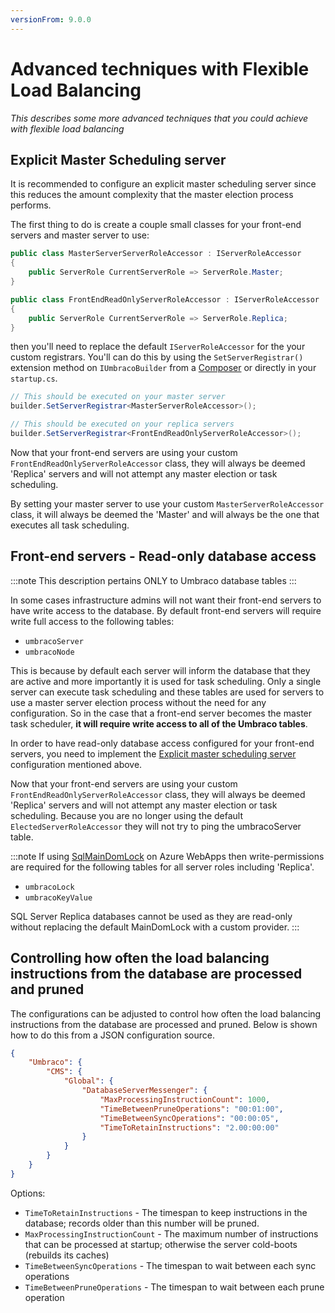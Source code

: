 ```yaml
---
versionFrom: 9.0.0
---
```


# Advanced techniques with Flexible Load Balancing

_This describes some more advanced techniques that you could achieve with flexible load balancing_

## Explicit Master Scheduling server

It is recommended to configure an explicit master scheduling server since this reduces the amount
complexity that the master election process performs.

The first thing to do is create a couple small classes for your front-end servers and master server to use:

```csharp
public class MasterServerServerRoleAccessor : IServerRoleAccessor
{
    public ServerRole CurrentServerRole => ServerRole.Master;
}

public class FrontEndReadOnlyServerRoleAccessor : IServerRoleAccessor
{
    public ServerRole CurrentServerRole => ServerRole.Replica;
}
```

then you'll need to replace the default `IServerRoleAccessor` for the your custom registrars.
You'll can do this by using the `SetServerRegistrar()` extension method on `IUmbracoBuilder` from a [Composer](../../../../Implementation/Composing/index.md) or directly in your `startup.cs`.

```csharp
// This should be executed on your master server
builder.SetServerRegistrar<MasterServerRoleAccessor>();

// This should be executed on your replica servers
builder.SetServerRegistrar<FrontEndReadOnlyServerRoleAccessor>();
```

Now that your front-end servers are using your custom `FrontEndReadOnlyServerRoleAccessor` class, they will always be deemed 'Replica' servers and will not attempt any master election or task scheduling.

By setting your master server to use your custom `MasterServerRoleAccessor` class, it will always be deemed the 'Master' and will always be the one that executes all task scheduling.

## Front-end servers - Read-only database access

:::note
This description pertains ONLY to Umbraco database tables
:::

In some cases infrastructure admins will not want their front-end servers to have write access to the database.
By default front-end servers will require write full access to the following tables:

* `umbracoServer`
* `umbracoNode`

This is because by default each server will inform the database that they are active and more importantly it is
used for task scheduling. Only a single server can execute task scheduling and these tables are used for servers
to use a master server election process without the need for any configuration. So in the case that a front-end
server becomes the master task scheduler, **it will require write access to all of the Umbraco tables**.

In order to have read-only database access configured for your front-end servers, you need to implement
the [Explicit master scheduling server](#explicit-master-scheduling-server) configuration mentioned above.

Now that your front-end servers are using your custom `FrontEndReadOnlyServerRoleAccessor` class, they will always be deemed 'Replica' servers and will not attempt any master election or task scheduling.
Because you are no longer using the default `ElectedServerRoleAccessor` they will not try to ping the umbracoServer table.

:::note
If using [SqlMainDomLock](azure-web-apps.md#appdomain-synchronization) on Azure WebApps then write-permissions are required for the following tables for all server roles including 'Replica'.

* `umbracoLock`
* `umbracoKeyValue`

SQL Server Replica databases cannot be used as they are read-only without replacing the default MainDomLock with a custom provider.
:::

## Controlling how often the load balancing instructions from the database are processed and pruned

The configurations can be adjusted to control how often the load balancing instructions from the database are processed and pruned.
Below is shown how to do this from a JSON configuration source.
```json
{
    "Umbraco": {
        "CMS": {
            "Global": {
                "DatabaseServerMessenger": {
                    "MaxProcessingInstructionCount": 1000,
                    "TimeBetweenPruneOperations": "00:01:00",
                    "TimeBetweenSyncOperations": "00:00:05",
                    "TimeToRetainInstructions": "2.00:00:00"
                }
            }
        }
    }
}

```

Options:

* `TimeToRetainInstructions` - The timespan to keep instructions in the database; records older than this number will be pruned.
* `MaxProcessingInstructionCount` - The maximum number of instructions that can be processed at startup; otherwise the server cold-boots (rebuilds its caches)
* `TimeBetweenSyncOperations` - The timespan to wait between each sync operations
* `TimeBetweenPruneOperations` - The timespan to wait between each prune operation
